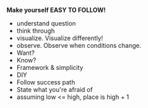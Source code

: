 **Make yourself EASY TO FOLLOW!**
* understand question
* think through
* visualize. Visualize differently!
* observe. Observe when conditions change.
* Want?
* Know?
* Framework & simplicity
* DIY
* Follow success path
* State what you're afraid of
* assuming low <= high, place is high + 1